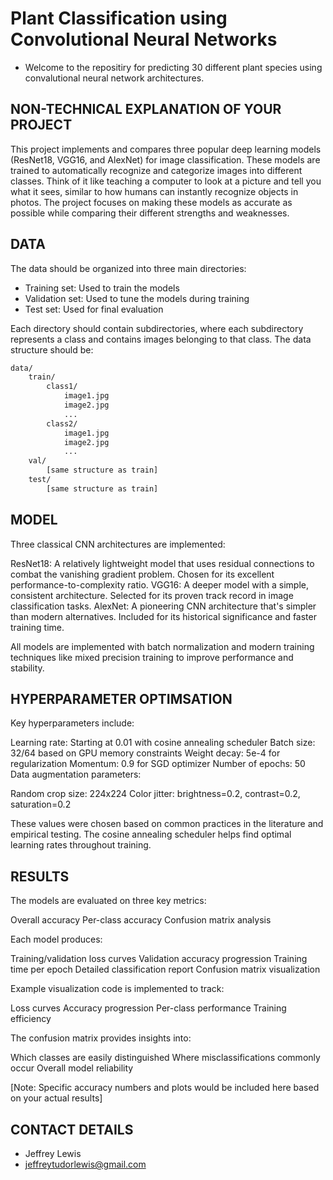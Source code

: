 # Plant Classification using Convolutional Neural Networks
- Welcome to the repositiry for predicting 30 different plant species using convalutional neural network architectures. 

## NON-TECHNICAL EXPLANATION OF YOUR PROJECT
This project implements and compares three popular deep learning models (ResNet18, VGG16, and AlexNet) for image classification. These models are trained to automatically recognize and categorize images into different classes. Think of it like teaching a computer to look at a picture and tell you what it sees, similar to how humans can instantly recognize objects in photos. The project focuses on making these models as accurate as possible while comparing their different strengths and weaknesses.

## DATA
The data should be organized into three main directories:
- Training set: Used to train the models
- Validation set: Used to tune the models during training
- Test set: Used for final evaluation

Each directory should contain subdirectories, where each subdirectory represents a class and contains images belonging to that class. The data structure should be:
```bash
data/
    train/
        class1/
            image1.jpg
            image2.jpg
            ...
        class2/
            image1.jpg
            image2.jpg
            ...
    val/
        [same structure as train]
    test/
        [same structure as train]
```
## MODEL 
Three classical CNN architectures are implemented:

ResNet18: A relatively lightweight model that uses residual connections to combat the vanishing gradient problem. Chosen for its excellent performance-to-complexity ratio.
VGG16: A deeper model with a simple, consistent architecture. Selected for its proven track record in image classification tasks.
AlexNet: A pioneering CNN architecture that's simpler than modern alternatives. Included for its historical significance and faster training time.

All models are implemented with batch normalization and modern training techniques like mixed precision training to improve performance and stability.

## HYPERPARAMETER OPTIMSATION
Key hyperparameters include:

Learning rate: Starting at 0.01 with cosine annealing scheduler
Batch size: 32/64 based on GPU memory constraints
Weight decay: 5e-4 for regularization
Momentum: 0.9 for SGD optimizer
Number of epochs: 50
Data augmentation parameters:

Random crop size: 224x224
Color jitter: brightness=0.2, contrast=0.2, saturation=0.2

These values were chosen based on common practices in the literature and empirical testing. The cosine annealing scheduler helps find optimal learning rates throughout training.

## RESULTS
The models are evaluated on three key metrics:

Overall accuracy
Per-class accuracy
Confusion matrix analysis

Each model produces:

Training/validation loss curves
Validation accuracy progression
Training time per epoch
Detailed classification report
Confusion matrix visualization

Example visualization code is implemented to track:

Loss curves
Accuracy progression
Per-class performance
Training efficiency

The confusion matrix provides insights into:

Which classes are easily distinguished
Where misclassifications commonly occur
Overall model reliability

[Note: Specific accuracy numbers and plots would be included here based on your actual results]

## CONTACT DETAILS
- Jeffrey Lewis
- jeffreytudorlewis@gmail.com
